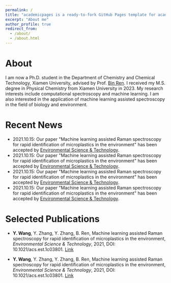 ```yaml
---
permalink: /
title: "academicpages is a ready-to-fork GitHub Pages template for academic personal websites"
excerpt: "About me"
author_profile: true
redirect_from: 
  - /about/
  - /about.html
---
```

About
======
I am now a Ph.D. student in the Department of Chemistry and Chemical Technology, Xiamen University, advised by Prof. [Bin Ren](https://bren.xmu.edu.cn). I received my M.S. degree in Physical Chemistry from Xiamen University in 2023. My research interests include computational spectroscopy and machine learning. I am also interested in the application of machine learning assisted spectroscopy in the field of biology and environment.  

Recent News
======
* 2021.10.15: Our paper "Machine learning assisted Raman spectroscopy for rapid identification of microplastics in the environment" has been accepted by [Environmental Science & Technology](https://pubs.acs.org/journal/esthag).
* 2021.10.15: Our paper "Machine learning assisted Raman spectroscopy for rapid identification of microplastics in the environment" has been accepted by [Environmental Science & Technology](https://pubs.acs.org/journal/esthag).
* 2021.10.15: Our paper "Machine learning assisted Raman spectroscopy for rapid identification of microplastics in the environment" has been accepted by [Environmental Science & Technology](https://pubs.acs.org/journal/esthag).
* 2021.10.15: Our paper "Machine learning assisted Raman spectroscopy for rapid identification of microplastics in the environment" has been accepted by [Environmental Science & Technology](https://pubs.acs.org/journal/esthag).


Selected Publications
======
* **Y. Wang**, Y. Zhang, Y. Zhang, B. Ren, Machine learning assisted Raman spectroscopy for rapid identification of microplastics in the environment, *Environmental Science & Technology*, 2021, DOI: 10.1021/acs.est.1c03801. [Link](https://pubs.acs.org/doi/10.1021/acs.est.1c03801)

* **Y. Wang**, Y. Zhang, Y. Zhang, B. Ren, Machine learning assisted Raman spectroscopy for rapid identification of microplastics in the environment, *Environmental Science & Technology*, 2021, DOI: 10.1021/acs.est.1c03801. [Link](https://pubs.acs.org/doi/10.1021/acs.est.1c03801)

